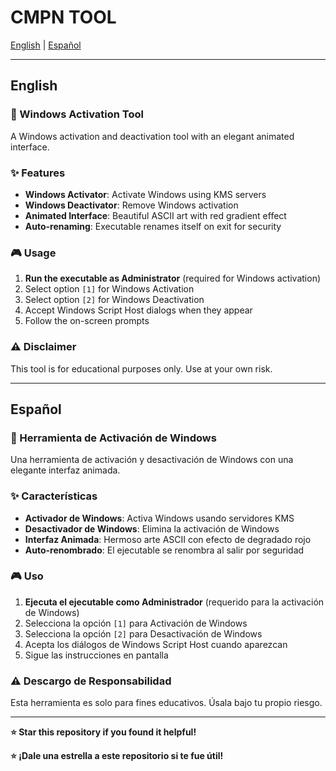 # CMPN TOOL

[English](#english) | [Español](#español)

---

## English

### 🚀 Windows Activation Tool

A Windows activation and deactivation tool with an elegant animated interface.

### ✨ Features

- **Windows Activator**: Activate Windows using KMS servers
- **Windows Deactivator**: Remove Windows activation
- **Animated Interface**: Beautiful ASCII art with red gradient effect
- **Auto-renaming**: Executable renames itself on exit for security

### 🎮 Usage

1. **Run the executable as Administrator** (required for Windows activation)
2. Select option `[1]` for Windows Activation
3. Select option `[2]` for Windows Deactivation
4. Accept Windows Script Host dialogs when they appear
5. Follow the on-screen prompts

### ⚠️ Disclaimer

This tool is for educational purposes only. Use at your own risk.

---

## Español

### 🚀 Herramienta de Activación de Windows

Una herramienta de activación y desactivación de Windows con una elegante interfaz animada.

### ✨ Características

- **Activador de Windows**: Activa Windows usando servidores KMS
- **Desactivador de Windows**: Elimina la activación de Windows
- **Interfaz Animada**: Hermoso arte ASCII con efecto de degradado rojo
- **Auto-renombrado**: El ejecutable se renombra al salir por seguridad

### 🎮 Uso

1. **Ejecuta el ejecutable como Administrador** (requerido para la activación de Windows)
2. Selecciona la opción `[1]` para Activación de Windows
3. Selecciona la opción `[2]` para Desactivación de Windows
4. Acepta los diálogos de Windows Script Host cuando aparezcan
5. Sigue las instrucciones en pantalla

### ⚠️ Descargo de Responsabilidad

Esta herramienta es solo para fines educativos. Úsala bajo tu propio riesgo.

---

**⭐ Star this repository if you found it helpful!**

**⭐ ¡Dale una estrella a este repositorio si te fue útil!**
